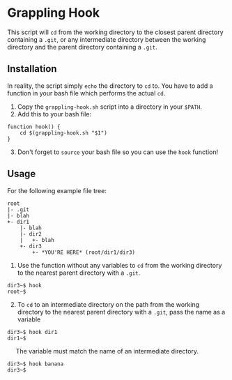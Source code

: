 # Grappling Hook

This script will `cd` from the working directory to the closest parent directory containing a `.git`, or any intermediate directory between the working directory and the parent directory containing a `.git`.

## Installation

In reality, the script simply `echo` the directory to `cd` to. You have to add a function in your bash file which performs the actual `cd`.

1. Copy the `grappling-hook.sh` script into a directory in your `$PATH`.
2. Add this to your bash file:
```shell
function hook() {
    cd $(grappling-hook.sh "$1")
}
```
3. Don't forget to `source` your bash file so you can use the `hook` function!

## Usage

For the following example file tree:
```
root
|- .git
|- blah
+- dir1
    |- blah
    |- dir2
    |   +- blah
    +- dir3
        +- *YOU'RE HERE* (root/dir1/dir3)
```

1. Use the function without any variables to `cd` from the working directory to the nearest parent directory with a `.git`.
```shellscript
dir3~$ hook
root~$
```
2. To `cd` to an intermediate directory on the path from the working directory to the nearest parent directory with a `.git`, pass the name as a variable
```shellscript
dir3~$ hook dir1
dir1~$
```
&nbsp;&nbsp;&nbsp;&nbsp; The variable must match the name of an intermediate directory.
```shellscript
dir3~$ hook banana
dir3~$
```

